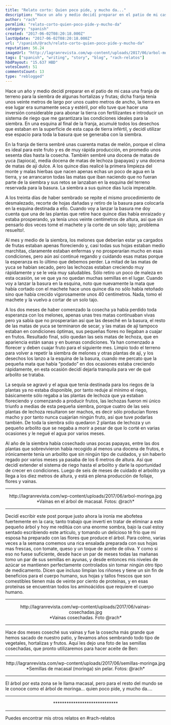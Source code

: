 ```yaml
---
title: "Relato corto: Quien poco pide, y mucho da..."
description: "Hace un año y medio decidí preparar en el patio de mi casa una franja de terreno para la siembra de algunas hortalizas y frutas; dicha franja tenía un..."
author: "rach"
permlink: "relato-corto-quien-poco-pide-y-mucho-da"
category: "spanish"
created: "2017-06-02T08:20:18.000Z"
lastUpdate: "2017-06-02T08:20:18.000Z"
url: "/spanish/@rach/relato-corto-quien-poco-pide-y-mucho-da"
reputation: 56.24
imageUrl: "http://lagranrevista.com/wp-content/uploads/2017/06/arbol-moringa.jpg"
tags: ["spanish", "writing", "story", "blog", "rach-relatos"]
hbdPayout: "15.637 HBD"
votesCount: 51
commentsCount: 13
type: "reblogged"
---
```

Hace un año y medio decidí preparar en el patio de mi casa una franja de terreno para la siembra de algunas hortalizas y frutas; dicha franja tenía unos veinte metros de largo por unos cuatro metros de ancho, la tierra en ese lugar era sumamente seca y estéril, por ello tuve que hacer una inversión considerable para abonar la tierra con fertilizantes e introducir un sistema de riego que me garantizara las condiciones ideales para la siembra. En una esquina al final de la franja, acumulé todos los desechos que estaban en la superficie de esta capa de tierra infértil, y decidí utilizar ese espacio para toda la basura que se generaba con la siembra. 

En la franja de tierra sembré unas cuarenta matas de melón, porque el clima es ideal para este fruto y es de muy rápida producción, en promedio unos sesenta días hasta la cosecha. También sembré una docena de  matas de yuca (tapioca), media docena de matas de lechoza (papayas) y una docena de matas de ají dulce. A los quince días realicé la primera limpieza del monte y malas hierbas que nacen apenas echas un poco de agua en la tierra, y se arrancaron todas las matas que iban naciendo que no fueran parte de la siembra y sus retos se lanzaban en la esquina del terreno reservada para la basura.
La siembra a sus quince días lucía impecable.

A los treinta días de haber sembrado se repite el mismo procedimiento de desmalezado, recorte de hojas dañadas y retiro de la basura para colocarla en la esquina destinada a ello. Cuando voy a lanzar la basura me doy cuenta que una de las plantas que retire hace quince días había enraizado y estaba prosperando, ya tenía unos veinte centímetros de altura, así que sin pensarlo dos veces tomé el machete y la corte de un solo tajo; ¡problema resuelto!.

Al mes y medio de la siembra, los melones que deberían estar ya cargados de frutas estaban apenas floreciendo y, casi todas sus hojas estaban medio marchitas, claramente estaban enfermas y no prosperarían mucho en esas condiciones, pero aún así continué regando y cuidando esas matas porque la esperanza es lo último que debemos perder.  La mitad de las matas de yuca se habían secado, pero las lechozas estaban creciendo muy rápidamente y se le veía muy saludables. Sólo retiro un poco de maleza en esta ocasión, se ve que ya no quedan muchas semillas en el lugar. Cuando voy a lanzar la basura en la esquina, noto que nuevamente la mata que había cortado con el machete hace unos quince día no sólo había retoñado sino que había crecido vigorosamente unos 40 centímetros. Nada, tomo el machete y la vuelvo a cortar de un solo tajo. 

A los dos meses de haber comenzado la cosecha ya había perdido toda esperanza con los melones, apenas unas tres matas continuaban vivas pero ya sabía que no prosperarían así que las deseché en la basura, el resto de las matas de yuca se terminaron de secar, y las matas de ají tampoco estaban en condiciones óptimas, sus pequeñas flores no llegaban a cuajar en frutos. Resultado final, sólo quedan las seis matas de lechoza, que en apariencia están sanas y en buenas condiciones. Ya han comenzado a florecer y deben cuajar fruto para el siguiente mes. Limpio todo el terreno para volver a repetir la siembra de melones y otras plantas de ají, y los desechos los lanzo a la esquina de la basura, cuando me percato que la pequeña mata que había “podado” en dos ocasiones estaba creciendo rápidamente, en esta ocasión decidí dejarla tranquila para ver de qué arbolito se trataba.

La sequía se agravó y el agua que tenía destinada para los riegos de la plantas ya no estaba disponible, por tanto reduje al mínimo el riego, básicamente sólo regaba a las plantas de lechoza que ya estaban floreciendo y comenzando a producir frutos, las lechozas fueron mi único triunfo a medias de esta pequeña siembra, porque cuatro de las seis plantas de lechoza resultaron ser machos, es decir sólo producían flores macho y por tanto nunca cuajarían ningún fruto, así que tuve podarlas también. De toda la siembra sólo quedaron 2 plantas de lechoza y un pequeño arbolito que se negaba a morir a pesar de que lo corté en varias ocasiones y le negué el agua por varios meses. 

Al año de la siembra había cosechado unas pocas papayas, entre las dos plantas que sobrevivieron había recogido al menos una docena de frutos, e irónicamente tenía un arbolito que sin ningún tipo de cuidados, y sin haberlo regado por varios meses ya pasaba de los 6 metros de altura. Así que decidí extender el sistema de riego hasta el arbolito y darle la oportunidad de crecer en condiciones. Luego de seis de meses de cuidado el arbolito ya llega a los diez metros de altura, y está en plena producción de follaje, flores y vainas.
<hr>

<center>http://lagranrevista.com/wp-content/uploads/2017/06/arbol-moringa.jpg</center>
<center>*Vainas en el árbol de macasal. Fotos: @rach*</center>

<hr>

Decidí escribir este post porque justo ahora la ironía me abofetea fuertemente en la cara; tanto trabajo que invertí en tratar de eliminar a este pequeño árbol y hoy me reditúa con una enorme sombra, bajo la cual estoy sentado escribiendo este artículo, y tomando un delicioso té frío que mi esposa ha preparado con las flores que produce el árbol. Para colmo, varias veces a la semana comemos una rica ensalada preparada con sus hojas mas frescas, con tomate, queso y un toque de aceite de oliva. 
Y como si eso no fuese suficiente, desde hace un par de meses todas las mañanas tomo un par de sus semillas en ayunas, y desde entonces mis niveles de azúcar se mantienen perfectamente controlados sin tomar ningún otro tipo de medicamento. Dicen que incluso limpian los riñones y tiene un sin fin de beneficios para el cuerpo humano, sus hojas y tallos frescos que son comestibles tienen más de veinte por ciento de proteínas, y en esas proteínas se encuentran todos los aminoácidos que requiere el cuerpo humano. 
<hr>
<center>http://lagranrevista.com/wp-content/uploads/2017/06/vainas-cosechadas.jpg</center>
<center>*Vainas cosechadas. Foto @rach*</center>
<hr>

Hace dos meses coseché sus vainas y fue la cosecha más grande que hemos sacado de nuestro patio, y llevamos años sembrando todo tipo de vegetales, hortalizas y frutos. Aquí les dejo una foto de las semillas cosechadas, que pronto utilizaremos para hacer aceite de Ben: 
<hr>
<center>http://lagranrevista.com/wp-content/uploads/2017/06/semillas-moringa.jpg</center>
<center>*Semillas de macasal (moringa) sin pelar. Fotos: @rach*</center>
<hr>

El árbol por esta zona se le llama macasal, pero para el resto del mundo se le conoce como el árbol de moringa… quien poco pide, y mucho da….

<hr>
<center>*****************************</center>
<hr>
Puedes encontrar mis otros relatos en #rach-relatos